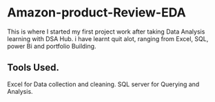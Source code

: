 # Amazon-product-Review-EDA
This is where I started my first project work after taking Data Analysis learning with DSA Hub.
i have learnt quit alot, ranging from Excel, SQL, power Bi and portfolio Building. 

## Tools Used.
Excel for Data collection and cleaning.
SQL server for Querying and Analysis.
